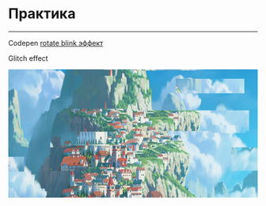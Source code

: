 # Практика
____

Codepen
[rotate blink эффект](https://codepen.io/garfildus/pen/XWXNKZB)


Glitch effect

![alt text](https://raw.githubusercontent.com/Garfildus/TemplateForWeb/master/image%20Glitch/preview%20Glitch.png)
